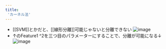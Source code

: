 ```yaml
---
title:
 'カーネル法'
---
```


- [[SVM]]とかだと、[[線形分離]]可能じゃないと分離できない
![image](https://gyazo.com/6ab57d50004180bd7b9b12652b3c254f/thumb/1000)
- ↑のFeature1 ^2を三つ目のパラメーターにすることで、分離が可能になる↓
![image](https://gyazo.com/351d47d10132fc07256deca8eaf94962/thumb/1000)
